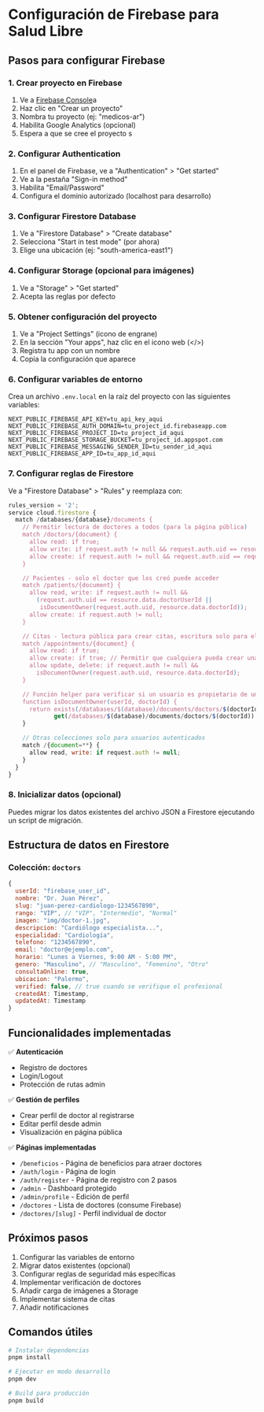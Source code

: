 # Configuración de Firebase para Salud Libre

## Pasos para configurar Firebase

### 1. Crear proyecto en Firebase

1. Ve a [Firebase Console](https://console.firebase.google.com/)a
2. Haz clic en "Crear un proyecto"
3. Nombra tu proyecto (ej: "medicos-ar")
4. Habilita Google Analytics (opcional)
5. Espera a que se cree el proyecto
s
### 2. Configurar Authentication

1. En el panel de Firebase, ve a "Authentication" > "Get started"
2. Ve a la pestaña "Sign-in method"
3. Habilita "Email/Password"
4. Configura el dominio autorizado (localhost para desarrollo)

### 3. Configurar Firestore Database

1. Ve a "Firestore Database" > "Create database"
2. Selecciona "Start in test mode" (por ahora)
3. Elige una ubicación (ej: "south-america-east1")

### 4. Configurar Storage (opcional para imágenes)

1. Ve a "Storage" > "Get started"
2. Acepta las reglas por defecto

### 5. Obtener configuración del proyecto

1. Ve a "Project Settings" (icono de engrane)
2. En la sección "Your apps", haz clic en el icono web (</>)
3. Registra tu app con un nombre
4. Copia la configuración que aparece

### 6. Configurar variables de entorno

Crea un archivo `.env.local` en la raíz del proyecto con las siguientes variables:

```
NEXT_PUBLIC_FIREBASE_API_KEY=tu_api_key_aqui
NEXT_PUBLIC_FIREBASE_AUTH_DOMAIN=tu_project_id.firebaseapp.com
NEXT_PUBLIC_FIREBASE_PROJECT_ID=tu_project_id_aqui
NEXT_PUBLIC_FIREBASE_STORAGE_BUCKET=tu_project_id.appspot.com
NEXT_PUBLIC_FIREBASE_MESSAGING_SENDER_ID=tu_sender_id_aqui
NEXT_PUBLIC_FIREBASE_APP_ID=tu_app_id_aqui
```

### 7. Configurar reglas de Firestore

Ve a "Firestore Database" > "Rules" y reemplaza con:

```javascript
rules_version = '2';
service cloud.firestore {
  match /databases/{database}/documents {
    // Permitir lectura de doctores a todos (para la página pública)
    match /doctors/{document} {
      allow read: if true;
      allow write: if request.auth != null && request.auth.uid == resource.data.userId;
      allow create: if request.auth != null && request.auth.uid == request.resource.data.userId;
    }

    // Pacientes - solo el doctor que los creó puede acceder
    match /patients/{document} {
      allow read, write: if request.auth != null &&
        (request.auth.uid == resource.data.doctorUserId ||
         isDocumentOwner(request.auth.uid, resource.data.doctorId));
      allow create: if request.auth != null;
    }

    // Citas - lectura pública para crear citas, escritura solo para el doctor
    match /appointments/{document} {
      allow read: if true;
      allow create: if true; // Permitir que cualquiera pueda crear una cita
      allow update, delete: if request.auth != null &&
        isDocumentOwner(request.auth.uid, resource.data.doctorId);
    }

    // Función helper para verificar si un usuario es propietario de un documento
    function isDocumentOwner(userId, doctorId) {
      return exists(/databases/$(database)/documents/doctors/$(doctorId)) &&
             get(/databases/$(database)/documents/doctors/$(doctorId)).data.userId == userId;
    }

    // Otras colecciones solo para usuarios autenticados
    match /{document=**} {
      allow read, write: if request.auth != null;
    }
  }
}
```

### 8. Inicializar datos (opcional)

Puedes migrar los datos existentes del archivo JSON a Firestore ejecutando un script de migración.

## Estructura de datos en Firestore

### Colección: `doctors`

```javascript
{
  userId: "firebase_user_id",
  nombre: "Dr. Juan Pérez",
  slug: "juan-perez-cardiologo-1234567890",
  rango: "VIP", // "VIP", "Intermedio", "Normal"
  imagen: "img/doctor-1.jpg",
  descripcion: "Cardiólogo especialista...",
  especialidad: "Cardiología",
  telefono: "1234567890",
  email: "doctor@ejemplo.com",
  horario: "Lunes a Viernes, 9:00 AM - 5:00 PM",
  genero: "Masculino", // "Masculino", "Femenino", "Otro"
  consultaOnline: true,
  ubicacion: "Palermo",
  verified: false, // true cuando se verifique el profesional
  createdAt: Timestamp,
  updatedAt: Timestamp
}
```

## Funcionalidades implementadas

✅ **Autenticación**

- Registro de doctores
- Login/Logout
- Protección de rutas admin

✅ **Gestión de perfiles**

- Crear perfil de doctor al registrarse
- Editar perfil desde admin
- Visualización en página pública

✅ **Páginas implementadas**

- `/beneficios` - Página de beneficios para atraer doctores
- `/auth/login` - Página de login
- `/auth/register` - Página de registro con 2 pasos
- `/admin` - Dashboard protegido
- `/admin/profile` - Edición de perfil
- `/doctores` - Lista de doctores (consume Firebase)
- `/doctores/[slug]` - Perfil individual de doctor

## Próximos pasos

1. Configurar las variables de entorno
2. Migrar datos existentes (opcional)
3. Configurar reglas de seguridad más específicas
4. Implementar verificación de doctores
5. Añadir carga de imágenes a Storage
6. Implementar sistema de citas
7. Añadir notificaciones

## Comandos útiles

```bash
# Instalar dependencias
pnpm install

# Ejecutar en modo desarrollo
pnpm dev

# Build para producción
pnpm build
```
